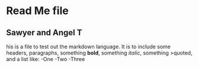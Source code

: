# Read Me file 
## Sawyer and Angel T
his is a file to test out the markdown language. It is to include some headers, paragraphs, something **bold**, something _italic_, something >quoted, and a list like: 
-One 
-Two 
-Three
